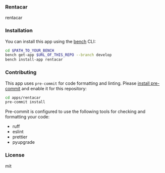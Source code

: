### Rentacar

rentacar

### Installation

You can install this app using the [bench](https://github.com/frappe/bench) CLI:

```bash
cd $PATH_TO_YOUR_BENCH
bench get-app $URL_OF_THIS_REPO --branch develop
bench install-app rentacar
```

### Contributing

This app uses `pre-commit` for code formatting and linting. Please [install pre-commit](https://pre-commit.com/#installation) and enable it for this repository:

```bash
cd apps/rentacar
pre-commit install
```

Pre-commit is configured to use the following tools for checking and formatting your code:

- ruff
- eslint
- prettier
- pyupgrade

### License

mit
